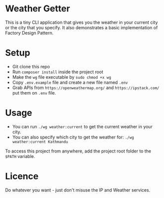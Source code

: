 Weather Getter
=============
This is a tiny CLI application that gives you the weather in your current city or the city that you specify. It also demonstrates a basic implementation of Factory Design Pattern.

Setup
=====
- Git clone this repo
- Run `composer install` inside the project root
- Make the `wg` file executable by `sudo chmod +x wg`
- Copy `.env.example` file and create a new file named `.env` 
- Grab APIs from `https://openweathermap.org/`
 and `https://ipstack.com/` put them on `.env` file. 

Usage
=====
- You can run `./wg weather:current` to get the current weather in your city.
- You can also specify which city to get the weather for: `./wg weather:current Kathmandu`

To access this project from anywhere, add the project root folder to the `$PATH` variable.

Licence
=======
Do whatever you want - just don't misuse the IP and Weather services.
